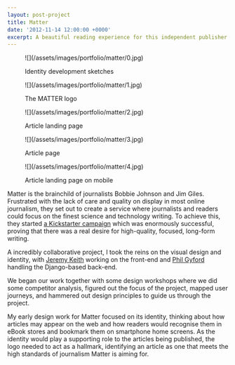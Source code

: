 ```yaml
---
layout: post-project
title: Matter
date: '2012-11-14 12:00:00 +0000'
excerpt: A beautiful reading experience for this independent publisher of unmissable journalism about science and technology.
---
```

<div class="slides">
    <figure>
        ![](/assets/images/portfolio/matter/0.jpg)
        <figcaption>
            <p>Identity development sketches</p>
        </figcaption>
    </figure>
    <figure>
        ![](/assets/images/portfolio/matter/1.jpg)
        <figcaption>
            <p>The MATTER logo</p>
        </figcaption>
    </figure>
    <figure>
        ![](/assets/images/portfolio/matter/2.jpg)
        <figcaption>
            <p>Article landing page</p>
        </figcaption>
    </figure>
    <figure>
        ![](/assets/images/portfolio/matter/3.jpg)
        <figcaption>
            <p>Article page</p>
        </figcaption>
    </figure>
    <figure>
        ![](/assets/images/portfolio/matter/4.jpg)
        <figcaption>
            <p>Article landing page on mobile</p>
        </figcaption>
    </figure>
</div>

Matter is the brainchild of journalists Bobbie Johnson and Jim Giles. Frustrated with the lack of care and quality on display in most online journalism, they set out to create a service where journalists and readers could focus on the finest science and technology writing. To achieve this, they started [a Kickstarter campaign][1] which was enormously successful, proving that there was a real desire for high-quality, focused, long-form writing.

A incredibly collaborative project, I took the reins on the visual design and identity, with [Jeremy Keith][2] working on the front-end and [Phil Gyford][3] handling the Django-based back-end.

We began our work together with some design workshops where we did some competitor analysis, figured out the focus of the project, mapped user journeys, and hammered out design principles to guide us through the project.

My early design work for Matter focused on its identity, thinking about how articles may appear on the web and how readers would recognise them in eBook stores and bookmark them on smartphone home screens. As the identity would play a supporting role to the articles being published, the logo needed to act as a hallmark, identifying an article as one that meets the high standards of journalism Matter is aiming for.

[1]: http://www.kickstarter.com/projects/readmatter/matter
[2]: http://clearleft.com/is/jeremy-keith/
[3]: http://www.gyford.com/